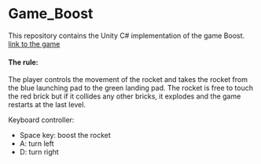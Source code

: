 # Game_Boost
This repository contains the Unity C# implementation of the game Boost. [link to the game](https://legacy.sharemygame.com/share/389598b9-baf0-41de-af15-5fcbd24bb16d)

#### The rule: 
The player controls the movement of the rocket and takes the rocket from the blue launching pad to the green landing pad. 
The rocket is free to touch the red brick but if it collides any other bricks, it explodes and the game restarts at the last level. 

Keyboard controller: 
 * Space key: boost the rocket
 * A: turn left
 * D: turn right
